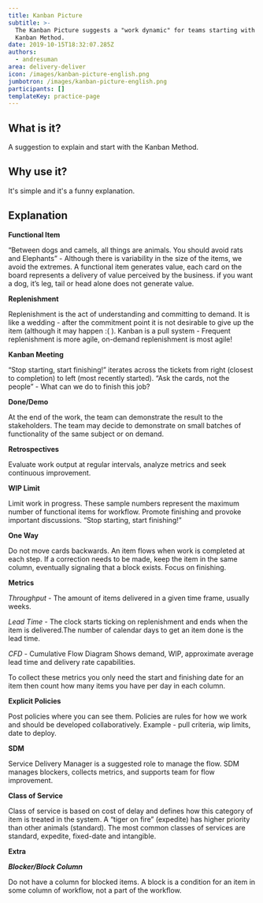 ```yaml
---
title: Kanban Picture
subtitle: >-
  The Kanban Picture suggests a "work dynamic" for teams starting with the
  Kanban Method.
date: 2019-10-15T18:32:07.285Z
authors:
  - andresuman
area: delivery-deliver
icon: /images/kanban-picture-english.png
jumbotron: /images/kanban-picture-english.png
participants: []
templateKey: practice-page
---
```

## What is it?

A suggestion to explain and start with the Kanban Method.

## Why use it?

It's simple and it's a funny explanation.

## Explanation

**Functional Item**

“Between dogs and camels, all things are animals. You should avoid rats and Elephants” - Although there is variability in the size of the items, we avoid the extremes. A functional item generates value, each card on the board represents a delivery of value perceived by the business. if you want a dog, it’s leg, tail or head alone does not generate value.

**Replenishment**

Replenishment is the act of understanding and committing to demand. It is like a wedding - after the commitment point it is not desirable to give up the item (although it may happen :( ). Kanban is a pull system - Frequent replenishment is more agile, on-demand replenishment is most agile!

**Kanban Meeting**

“Stop starting, start finishing!” iterates across the tickets from right (closest to completion) to left (most recently started). “Ask the cards, not the people” - What can we do to finish this job?

**Done/Demo**

At the end of the work, the team can demonstrate the result to the stakeholders. The team may decide to demonstrate on small batches of functionality of the same subject or on demand.

**Retrospectives**

Evaluate work output at regular intervals, analyze metrics and seek continuous improvement.

**WIP Limit**

Limit work in progress. These sample numbers represent the maximum number of functional items for workflow. Promote finishing and provoke important discussions. “Stop starting, start finishing!”

**One Way**

Do not move cards backwards. An item flows when work is completed at each step. If a correction needs to be made, keep the item in the same column, eventually signaling that a block exists. Focus on finishing.

**Metrics**

_Throughput_ - The amount of items delivered in a given time frame, usually weeks.

_Lead Time_ - The clock starts ticking on replenishment and ends when the item is delivered.The number of calendar days to get an item done is the lead time.

_CFD_ - Cumulative Flow Diagram Shows demand, WIP, approximate average lead time and delivery rate capabilities.

To collect these metrics you only need the start and finishing date for an item then count how many items you have per day in each column.

**Explicit Policies**

Post policies where you can see them. Policies are rules for how we work and should be developed collaboratively. Example - pull criteria, wip limits, date to deploy.

**SDM**

Service Delivery Manager is a suggested role to manage the flow. SDM manages blockers, collects metrics, and supports team for flow improvement.

**Class of Service**

Class of service is based on cost of delay and defines how this category of item is
 treated in the system. A “tiger on fire” (expedite) has higher priority than other animals (standard). The most common classes of services are standard, expedite, fixed-date and intangible.

**Extra**

**_Blocker/Block Column_**

Do not have a column for blocked items. A block is a condition for an item in some column of workflow, not a part of the workflow.
